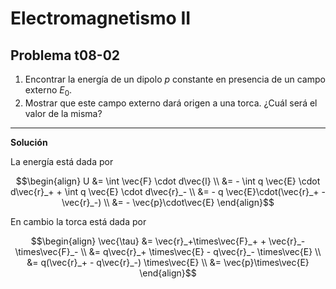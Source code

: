 # Electromagnetismo II
## Problema t08-02

1. Encontrar la energía de un dipolo $`p`$ constante en presencia de un campo
externo $`E_0`$.
2. Mostrar que este campo externo dará origen a una torca. ¿Cuál será el valor
de la misma?

---

**Solución**

La energía está dada por

```math
\begin{align}
U &= \int \vec{F} \cdot d\vec{l} \\
&= - \int q \vec{E} \cdot d\vec{r}_+ + \int q \vec{E} \cdot d\vec{r}_- \\
&= - q \vec{E}\cdot(\vec{r}_+ - \vec{r}_-) \\
&= - \vec{p}\cdot\vec{E}
\end{align}
```

En cambio la torca está dada por

```math
\begin{align}
\vec{\tau} &= \vec{r}_+\times\vec{F}_+ + \vec{r}_-\times\vec{F}_- \\
&= q\vec{r}_+ \times\vec{E} - q\vec{r}_- \times\vec{E} \\
&= q(\vec{r}_+ - q\vec{r}_-) \times\vec{E} \\
&= \vec{p}\times\vec{E}
\end{align}
```
